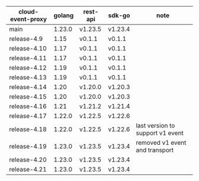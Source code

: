| cloud-event-proxy | golang | rest-api | sdk-go  | note         |
| ----------------- | ------ | -------- | ------- | ------------ |
| main | 1.23.0 | v1.23.5 | v1.23.4 |  |
| release-4.9 | 1.15 | v0.1.1 | v0.1.1 |  |
| release-4.10 | 1.17 | v0.1.1 | v0.1.1 |  |
| release-4.11 | 1.17 | v0.1.1 | v0.1.1 |  |
| release-4.12 | 1.19 | v0.1.1 | v0.1.1 |  |
| release-4.13 | 1.19 | v0.1.1 | v0.1.1 |  |
| release-4.14 | 1.20 | v1.20.0 | v1.20.3 |  |
| release-4.15 | 1.20 | v1.20.0 | v1.20.3 |  |
| release-4.16 | 1.21 | v1.21.2 | v1.21.4 |  |
| release-4.17 | 1.22.0 | v1.22.5 | v1.22.6 |  |
| release-4.18 | 1.22.0 | v1.22.5 | v1.22.6 | last version to support v1 event |
| release-4.19 | 1.23.0 | v1.23.5 | v1.23.4 | removed v1 event and transport |
| release-4.20 | 1.23.0 | v1.23.5 | v1.23.4 |  |
| release-4.21 | 1.23.0 | v1.23.5 | v1.23.4 |  |
